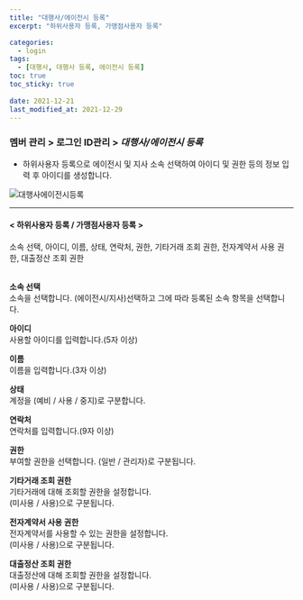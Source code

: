 ```yaml
---
title: "대행사/에이전시 등록"
excerpt: "하위사용자 등록, 가맹점사용자 등록"

categories:
  - login
tags:
  - [대행사, 대행사 등록, 에이전시 등록]
toc: true
toc_sticky: true
 
date: 2021-12-21
last_modified_at: 2021-12-29
---
```

### 멤버 관리 > 로그인 ID관리 > *대행사/에이전시 등록*
- 하위사용자 등록으로 에이전시 및 지사 소속 선택하여 아이디 및 권한 등의 정보 입력 후 아이디를 생성합니다.

![대행사에이전시등록](https://user-images.githubusercontent.com/95394003/146888311-e15563ff-b471-4370-9f60-1e59a3d60cac.jpeg)
<br>

---

#### < 하위사용자 등록 / 가맹점사용자 등록 >
소속 선택, 아이디, 이름, 상태, 연락처, 권한, 기타거래 조회 권한, 전자계약서 사용 권한, 대출정산 조회 권한<br>
<br>

**소속 선택**<br>
소속을 선택합니다. (에이전시/지사)선택하고 그에 따라 등록된 소속 항목을 선택합니다.

**아이디**<br>
사용할 아이디를 입력합니다.(5자 이상)

**이름**<br>
이름을 입력합니다.(3자 이상)

**상태**<br>
계정을 (예비 / 사용 / 중지)로 구분합니다.

**연락처**<br>
연락처를 입력합니다.(9자 이상)

**권한**<br>
부여할 권한을 선택합니다. (일반 / 관리자)로 구분됩니다.

**기타거래 조회 권한**<br>
기타거래에 대해 조회할 권한을 설정합니다.<br>(미사용 / 사용)으로 구분됩니다.

**전자계약서 사용 권한**<br>
전자계약서를 사용할 수 있는 권한을 설정합니다.<br>(미사용 / 사용)으로 구분됩니다.

**대출정산 조회 권한**<br>
대출정산에 대해 조회할 권한을 설정합니다.<br>(미사용 / 사용)으로 구분됩니다.

